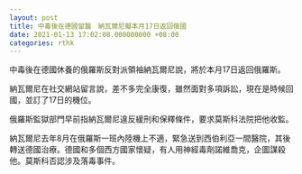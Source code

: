 ```yaml
---
layout: post
title: 中毒後在德國留醫　納瓦爾尼擬本月17日返回俄國
date: 2021-01-13 17:02:08.000000000 +08:00
categories: rthk
---
```


中毒後在德國休養的俄羅斯反對派領袖納瓦爾尼說，將於本月17日返回俄羅斯。

納瓦爾尼在社交網站留言說，差不多完全康復，雖然面對多項訴訟，現在是時候回國，並訂了17日的機位。

俄羅斯監獄部門早前指納瓦爾尼違反緩刑和保釋條件，要求莫斯科法院把他收監。

納瓦爾尼去年8月在俄羅斯一班內陸機上不適，緊急送到西伯利亞一間醫院，其後轉送德國治療。德國和多個西方國家懷疑，有人用神經毒劑諾維喬克，企圖謀殺他。莫斯科否認涉及落毒事件。
